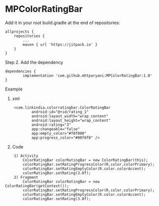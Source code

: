 # MPColorRatingBar
Add it in your root build.gradle at the end of repositories:

	allprojects {
		repositories {
			...
			maven { url 'https://jitpack.io' }
		}
	}
Step 2. Add the dependency

	dependencies {
	        implementation 'com.github.mhtparyani:MPColorRatingBar:1.0'
	}
	
Example
1. xml
```
	<com.linkindia.colorratingbar.ColorRatingBar
        	android:id="@+id/rating_1"
        	android:layout_width="wrap_content"
        	android:layout_height="wrap_content"
        	android:rating="3"
        	app:changeable="false"
        	app:empty_color="#f0f000"
        	app:progress_color="#00f0f0" />
```

2. Code
```
	1) Activity
		ColorRatingBar colorRatingBar = new ColorRatingBar(this);
		colorRatingBar.setRatingProgressColor(R.color.colorPrimary);
		colorRatingBar.setRatingEmptyColor(R.color.colorAccent);
		colorRatingBar.setRating(3.0f);
	2) Fragment
		ColorRatingBar colorRatingBar = new ColorRatingBar(getContext());
		colorRatingBar.setRatingProgressColor(R.color.colorPrimary);
		colorRatingBar.setRatingEmptyColor(R.color.colorAccent);
		colorRatingBar.setRating(3.0f);
```


